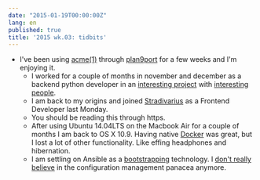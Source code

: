 ```yaml
---
date: "2015-01-19T00:00:00Z"
lang: en
published: true
title: '2015 wk.03: tidbits'
---
```


* I've been using [acme(1)][] through [plan9port][] for a few weeks
    and I'm enjoying it.
  * I worked for a couple of months in november and december as a
    backend python developer in an [interesting project][passnfly]
    with [interesting people][adnam].
  * I am back to my origins and joined [Stradivarius][] as a Frontend
    Developer last Monday.
  * You should be reading this through https.
  * After using Ubuntu 14.04LTS on the Macbook Air for a couple of
    months I am back to OS X 10.9. Having native [Docker][] was great,
    but I lost a lot of other functionality. Like effing headphones
    and hibernation.
  * I am settling on Ansible as a [bootstrapping][] technology. I
    [don't really believe][immutableservers] in the configuration
    management panacea anymore.
  
[acme(1)]: http://swtch.com/plan9port/man/man1/acme.html
[plan9port]: http://swtch.com/plan9port/
[passnfly]: http://passnfly.com/ "Passnfly"
[adnam]: http://happy.cat/
[Stradivarius]: http://www.stradivarius.com/
[Docker]: https://www.docker.com/
[bootstrapping]: http://www.eightbitraptor.com/post/bootstrapping-osx-ansible
[immutableservers]: http://martinfowler.com/bliki/ImmutableServer.html
